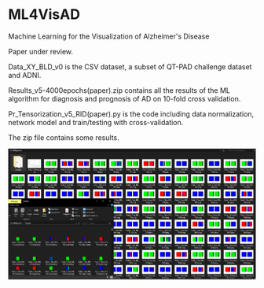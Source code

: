 # ML4VisAD
Machine Learning for the Visualization of Alzheimer's Disease

Paper under review.

Data_XY_BLD_v0 is the CSV dataset, a subset of QT-PAD challenge dataset and ADNI. 

Results_v5-4000epochs(paper).zip contains all the results of the ML algorithm for diagnosis and prognosis of AD on 10-fold cross validation.

Pr_Tensorization_v5_RID(paper).py is the code including data normalization, network model and train/testing with cross-validation.

The zip file contains some results.

![picture](screenshot.png)
